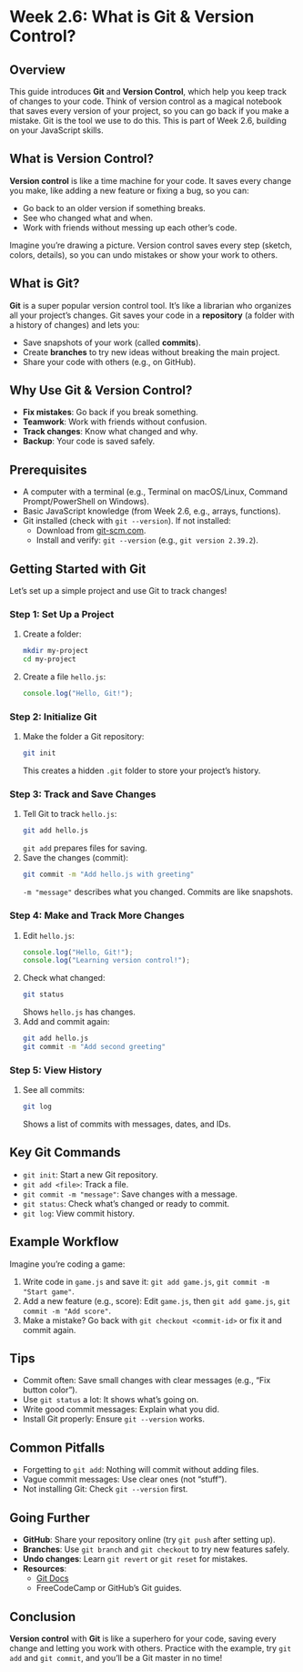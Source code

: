 # Week 2.6: What is Git & Version Control?

## Overview
This guide introduces **Git** and **Version Control**, which help you keep track of changes to your code. Think of version control as a magical notebook that saves every version of your project, so you can go back if you make a mistake. Git is the tool we use to do this. This is part of Week 2.6, building on your JavaScript skills.

## What is Version Control?
**Version control** is like a time machine for your code. It saves every change you make, like adding a new feature or fixing a bug, so you can:
- Go back to an older version if something breaks.
- See who changed what and when.
- Work with friends without messing up each other’s code.

Imagine you’re drawing a picture. Version control saves every step (sketch, colors, details), so you can undo mistakes or show your work to others.

## What is Git?
**Git** is a super popular version control tool. It’s like a librarian who organizes all your project’s changes. Git saves your code in a **repository** (a folder with a history of changes) and lets you:
- Save snapshots of your work (called **commits**).
- Create **branches** to try new ideas without breaking the main project.
- Share your code with others (e.g., on GitHub).

## Why Use Git & Version Control?
- **Fix mistakes**: Go back if you break something.
- **Teamwork**: Work with friends without confusion.
- **Track changes**: Know what changed and why.
- **Backup**: Your code is saved safely.

## Prerequisites
- A computer with a terminal (e.g., Terminal on macOS/Linux, Command Prompt/PowerShell on Windows).
- Basic JavaScript knowledge (from Week 2.6, e.g., arrays, functions).
- Git installed (check with `git --version`). If not installed:
  - Download from [git-scm.com](https://git-scm.com/downloads).
  - Install and verify: `git --version` (e.g., `git version 2.39.2`).

## Getting Started with Git
Let’s set up a simple project and use Git to track changes!

### Step 1: Set Up a Project
1. Create a folder:
   ```bash
   mkdir my-project
   cd my-project
   ```
2. Create a file `hello.js`:
   ```javascript
   console.log("Hello, Git!");
   ```

### Step 2: Initialize Git
1. Make the folder a Git repository:
   ```bash
   git init
   ```
   This creates a hidden `.git` folder to store your project’s history.

### Step 3: Track and Save Changes
1. Tell Git to track `hello.js`:
   ```bash
   git add hello.js
   ```
   `git add` prepares files for saving.
2. Save the changes (commit):
   ```bash
   git commit -m "Add hello.js with greeting"
   ```
   `-m "message"` describes what you changed. Commits are like snapshots.

### Step 4: Make and Track More Changes
1. Edit `hello.js`:
   ```javascript
   console.log("Hello, Git!");
   console.log("Learning version control!");
   ```
2. Check what changed:
   ```bash
   git status
   ```
   Shows `hello.js` has changes.
3. Add and commit again:
   ```bash
   git add hello.js
   git commit -m "Add second greeting"
   ```

### Step 5: View History
1. See all commits:
   ```bash
   git log
   ```
   Shows a list of commits with messages, dates, and IDs.

## Key Git Commands
- `git init`: Start a new Git repository.
- `git add <file>`: Track a file.
- `git commit -m "message"`: Save changes with a message.
- `git status`: Check what’s changed or ready to commit.
- `git log`: View commit history.

## Example Workflow
Imagine you’re coding a game:
1. Write code in `game.js` and save it: `git add game.js`, `git commit -m "Start game"`.
2. Add a new feature (e.g., score): Edit `game.js`, then `git add game.js`, `git commit -m "Add score"`.
3. Make a mistake? Go back with `git checkout <commit-id>` or fix it and commit again.

## Tips
- Commit often: Save small changes with clear messages (e.g., “Fix button color”).
- Use `git status` a lot: It shows what’s going on.
- Write good commit messages: Explain what you did.
- Install Git properly: Ensure `git --version` works.

## Common Pitfalls
- Forgetting to `git add`: Nothing will commit without adding files.
- Vague commit messages: Use clear ones (not “stuff”).
- Not installing Git: Check `git --version` first.

## Going Further
- **GitHub**: Share your repository online (try `git push` after setting up).
- **Branches**: Use `git branch` and `git checkout` to try new features safely.
- **Undo changes**: Learn `git revert` or `git reset` for mistakes.
- **Resources**:
  - [Git Docs](https://git-scm.com/doc)
  - FreeCodeCamp or GitHub’s Git guides.

## Conclusion
**Version control** with **Git** is like a superhero for your code, saving every change and letting you work with others. Practice with the example, try `git add` and `git commit`, and you’ll be a Git master in no time!